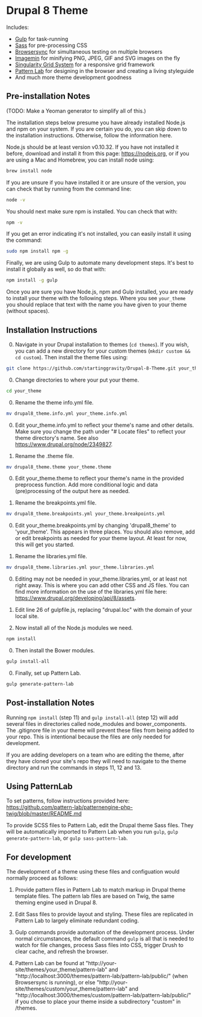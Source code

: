 # Drupal 8 Theme

Includes:
* [Gulp](http://gulpjs.com) for task-running
* [Sass](http://sass-lang.com) for pre-processing CSS
* [Browsersync](http://www.browsersync.io) for simultaneous testing on multiple browsers
* [Imagemin](https://www.npmjs.com/package/gulp-imagemin) for minifying PNG, JPEG, GIF and SVG images on the fly
* [Singularity Grid System](https://github.com/at-import/Singularity) for a responsive grid framework
* [Pattern Lab](http://patternlab.io) for designing in the browser and creating a living styleguide
* And much more theme development goodness

## Pre-installation Notes

(TODO: Make a Yeoman generator to simplify all of this.)

The installation steps below presume you have already installed Node.js and npm on your system. If you are certain you do, you can skip down to the installation instructions. Otherwise, follow the information here.

Node.js should be at least version v0.10.32. If you have not installed it before, download and install it from this page: https://nodejs.org, or if you are using a Mac and Homebrew, you can install node using: 

```bash
brew install node
```

If you are unsure if you have installed it or are unsure of the version, you can check that by running from the command line:

```bash
node -v
```

You should next make sure npm is installed. You can check that with: 

```bash 
npm -v
```

If you get an error indicating it's not installed, you can easily install it using the command: 

```bash
sudo npm install npm -g
```

Finally, we are using Gulp to automate many development steps. It's best to install it globally as well, so do that with:

```bash
npm install -g gulp
```

Once you are sure you have Node.js, npm and Gulp installed, you are ready to install your theme with the following steps. Where you see `your_theme` you should replace that text with the name you have given to your theme (without spaces).

## Installation Instructions

0. Navigate in your Drupal installation to themes (`cd themes`). If you wish, you can add a new directory for your custom themes (`mkdir custom && cd custom`). Then install the theme files using: 

```bash
git clone https://github.com/startinggravity/Drupal-8-Theme.git your_theme
```

0. Change directories to where your put your theme.

```bash
cd your_theme
```

0. Rename the theme info.yml file.

```bash 
mv drupal8_theme.info.yml your_theme.info.yml
```

0. Edit your_theme.info.yml to reflect your theme's name and other details. Make sure you change the path under "# Locate files" to reflect your theme directory's name. See also https://www.drupal.org/node/2349827.

0. Rename the .theme file.

```bash
mv drupal8_theme.theme your_theme.theme
```

0. Edit your_theme.theme to reflect your theme's name in the provided preprocess function. Add more conditional logic and data (pre)processing of the output here as needed.

0. Rename the breakpoints.yml file.

```bash
mv drupal8_theme.breakpoints.yml your_theme.breakpoints.yml
```

0. Edit your_theme.breakpoints.yml by changing 'drupal8_theme' to 'your_theme'. This appears in three places. You should also remove, add or edit breakpoints as needed for your theme layout. At least for now, this will get you started.

0. Rename the libraries.yml file.

```bash
mv drupal8_theme.libraries.yml your_theme.libraries.yml
```

0. Editing may not be needed in your_theme.libraries.yml, or at least not right away. This is where you can add other CSS and JS files. You can find more information on the use of the libraries.yml file here: https://www.drupal.org/developing/api/8/assets.

0. Edit line 26 of gulpfile.js, replacing "drupal.loc" with the domain of your local site.

0. Now install all of the Node.js modules we need.

```bash
npm install
```

0. Then install the Bower modules.

```bash
gulp install-all
```

0. Finally, set up Pattern Lab.

```bash
gulp generate-pattern-lab
```

## Post-installation Notes

Running `npm install` (step 11) and `gulp install-all` (step 12) will add several files in directories called node_modules and bower_components. The .gitignore file in your theme will prevent these files from being added to your repo. This is intentional because the files are only needed for development. 

If you are adding developers on a team who are editing the theme, after they have cloned your site's repo they will need to navigate to the theme directory and run the commands in steps 11, 12 and 13.

## Using PatternLab

To set patterns, follow instructions provided here: https://github.com/pattern-lab/patternengine-php-twig/blob/master/README.md

To provide SCSS files to Pattern Lab, edit the Drupal theme Sass files. They will be automatically imported to Pattern Lab when you run `gulp`, `gulp generate-pattern-lab`, or `gulp sass-pattern-lab`.

## For development

The development of a theme using these files and configuation would normally proceed as follows:

1. Provide pattern files in Pattern Lab to match markup in Drupal theme template files. The pattern lab files are based on Twig, the same theming engine used in Drupal 8.

1. Edit Sass files to provide layout and styling. These files are replicated in Pattern Lab to largely eliminate redundant coding.

1. Gulp commands provide automation of the development process. Under normal circumstances, the default command `gulp` is all that is needed to watch for file changes, process Sass files into CSS, trigger Drush to clear cache, and refresh the browser.

1. Pattern Lab can be found at "http://your-site/themes/your_theme/pattern-lab" and "http://localhost:3000/themes/pattern-lab/pattern-lab/public/" (when Browsersync is running), or else "http://your-site/themes/custom/your_theme/pattern-lab" and "http://localhost:3000/themes/custom/pattern-lab/pattern-lab/public/" if you chose to place your theme inside a subdirectory "custom" in /themes.
